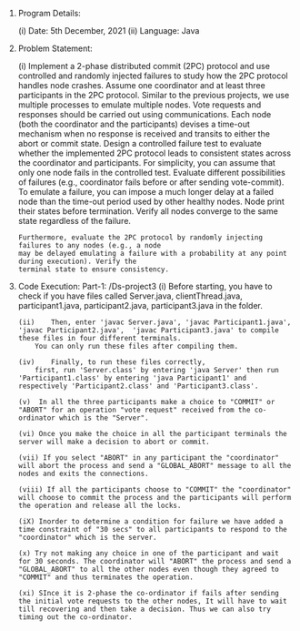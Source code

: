 01.	Program Details:

	(i)	Date: 5th December, 2021
	(ii)	Language: Java

02.	Problem Statement:

	(i)	Implement a 2-phase distributed commit (2PC) protocol and use 
        controlled and randomly injected failures to study how the 2PC protocol handles node crashes. 
        Assume one coordinator and at least three participants in the 2PC protocol.  Similar to the 
        previous projects, we use multiple processes to emulate multiple nodes. Vote requests and 
        responses should be carried out using communications. Each node (both the coordinator and 
        the participants) devises a time-out mechanism when no response is received and transits to 
        either the abort or commit state. Design a controlled failure test to evaluate whether the 
        implemented 2PC protocol leads to consistent states across the coordinator and participants. 
        For simplicity, you can assume that only one node fails in the controlled test. Evaluate different 
        possibilities of failures (e.g., coordinator fails before or after sending vote-commit). To emulate a 
        failure, you can impose a much longer delay at a failed node than the time-out period used by 
        other healthy nodes. Node print their states before termination. Verify all nodes converge to the 
        same state regardless of the failure.  
        
        Furthermore, evaluate the 2PC protocol by randomly injecting failures to any nodes (e.g., a node 
        may be delayed emulating a failure with a probability at any point during execution). Verify the 
        terminal state to ensure consistency.


03.	Code Execution:
    Part-1: /Ds-project3
        (i)	Before starting,
            you have to check if you have files called Server.java, clientThread.java, participant1.java, participant2.java, participant3.java in the folder.

        (ii)	Then, enter 'javac Server.java', 'javac Participant1.java',  'javac Participant2.java',  'javac Participant3.java' to compile these files in four different terminals.
            You can only run these files after compiling them.

        (iv)	Finally, to run these files correctly,
            first, run 'Server.class' by entering 'java Server' then run 'Participant1.class' by entering 'java Participant1' and respectively 'Participant2.class' and 'Participant3.class'.

        (v)  In all the three participants make a choice to "COMMIT" or "ABORT" for an operation "vote request" received from the co-ordinator which is the "Server". 

        (vi) Once you make the choice in all the participant terminals the server will make a decision to abort or commit.

        (vii) If you select "ABORT" in any participant the "coordinator" will abort the process and send a "GLOBAL_ABORT" message to all the nodes and exits the connections.

        (viii) If all the participants choose to "COMMIT" the "coordinator" will choose to commit the process and the participants will perform the operation and release all the locks.

        (iX) Inorder to determine a condition for failure we have added a time constraint of "30 secs" to all participants to respond to the "coordinator" which is the server.

        (x) Try not making any choice in one of the participant and wait for 30 seconds. The coordinator will "ABORT" the process and send a "GLOBAL_ABORT" to all the other nodes even though they agreed to "COMMIT" and thus terminates the operation.

        (xi) SInce it is 2-phase the co-ordinator if fails after sending the initial vote requests to the other nodes, It will have to wait till recovering and then take a decision. Thus we can also try timing out the co-ordinator.
